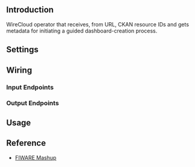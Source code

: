 ## Introduction

WireCloud operator that receives, from URL, CKAN resource IDs and gets metadata for initiating a guided dashboard-creation process.

## Settings

## Wiring

### Input Endpoints

### Output Endpoints

## Usage

## Reference

- [FIWARE Mashup](https://mashup.lab.fiware.org/)
